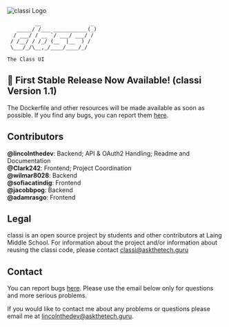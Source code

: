 ![classi Logo](/classi-240.png)
```
         __                _ 
   _____/ /___ ___________(_)
  / ___/ / __ `/ ___/ ___/ / 
 / /__/ / /_/ (__  |__  ) /  
 \___/_/\__,_/____/____/_/   

```
```
The Class UI
```

## 🎉 First Stable Release Now Available! (classi Version 1.1)
The Dockerfile and other resources will be made available as soon as possible.
If you find any bugs, you can report them [here](https://github.com/Laing-Middle-School/classi/issues/new?assignees=&labels=&template=bug-report.md&title=).

## Contributors
**@lincolnthedev**: Backend; API & OAuth2 Handling; Readme and Documentation<br>
**@Clark242**: Frontend; Project Coordination<br>
**@wilmar8028**: Backend<br>
**@sofiacatindig**: Frontend<br>
**@jacobbpog**: Backend<br>
**@adamrasgo**: Frontend

## Legal
classi is an open source project by students and other contributors at Laing Middle School. For information about the project and/or information about reusing the classi code, please contact [classi@askthetech.guru](mailto:classi@askthetech.guru)

## Contact

You can report bugs [here](https://github.com/Laing-Middle-School/classi/issues/new?assignees=&labels=&template=bug-report.md&title=). Please use the email below only for questions and more serious problems.

If you would like to contact me about any problems or questions please email me at [lincolnthedev@askthetech.guru](mailto:lincolnthedev@askthetech.guru).
